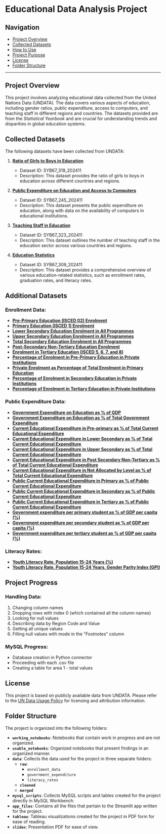 # Educational Data Analysis Project

## Navigation

- [Project Overview](#project-overview)
- [Collected Datasets](#collected-datasets)
- [How to Use](#how-to-use)
- [Project Purpose](#project-purpose)
- [License](#license)
- [Folder Structure](#folder-structure)

---

## Project Overview

This project involves analyzing educational data collected from the United Nations Data (UNDATA). The data covers various aspects of education, including gender ratios, public expenditure, access to computers, and teaching staff in different regions and countries. The datasets provided are from the *Statistical Yearbook* and are crucial for understanding trends and disparities in global education systems.

## Collected Datasets

The following datasets have been collected from UNDATA:

1. **[Ratio of Girls to Boys in Education](https://data.un.org/_Docs/SYB/CSV/SYB67_319_202411_Ratio%20of%20girls%20to%20boys%20in%20education.csv)**
   - Dataset ID: SYB67_319_202411
   - Description: This dataset provides the ratio of girls to boys in education across different countries and regions.

2. **[Public Expenditure on Education and Access to Computers](https://data.un.org/_Docs/SYB/CSV/SYB67_245_202411_Public%20expenditure%20on%20education%20and%20access%20to%20computers.csv)**
   - Dataset ID: SYB67_245_202411
   - Description: This dataset presents the public expenditure on education, along with data on the availability of computers in educational institutions.

3. **[Teaching Staff in Education](https://data.un.org/_Docs/SYB/CSV/SYB67_323_202411_Teaching%20Staff%20in%20education.csv)**
   - Dataset ID: SYB67_323_202411
   - Description: This dataset outlines the number of teaching staff in the education sector across various countries and regions.

4. **[Education Statistics](https://data.un.org/_Docs/SYB/CSV/SYB67_309_202411_Education.csv)**
   - Dataset ID: SYB67_309_202411
   - Description: This dataset provides a comprehensive overview of various education-related statistics, such as enrollment rates, graduation rates, and literacy rates.

## Additional Datasets

### Enrollment Data:
- **[Pre-Primary Education (ISCED 02) Enrolment](https://data.un.org/Data.aspx?d=UNESCO&f=series%3aE_0)**
- **[Primary Education (ISCED 1) Enrolment](https://data.un.org/Data.aspx?d=UNESCO&f=series%3aE_1)**
- **[Lower Secondary Education Enrolment in All Programmes](https://data.un.org/Data.aspx?d=UNESCO&f=series%3aE_2)**
- **[Upper Secondary Education Enrolment in All Programmes](https://data.un.org/Data.aspx?d=UNESCO&f=series%3aE_3)**
- **[Total Secondary Education Enrolment in All Programmes](https://data.un.org/Data.aspx?d=UNESCO&f=series%3aE_23)**
- **[Post-Secondary Non-Tertiary Education Enrolment](https://data.un.org/Data.aspx?d=UNESCO&f=series%3aE_4)**
- **[Enrolment in Tertiary Education (ISCED 5, 6, 7, and 8)](https://data.un.org/Data.aspx?d=UNESCO&f=series%3aE_56)**
- **[Percentage of Enrolment in Pre-Primary Education in Private Institutions](https://data.un.org/Data.aspx?d=UNESCO&f=series%3aPRP_0)**
- **[Private Enrolment as Percentage of Total Enrolment in Primary Education](https://data.un.org/Data.aspx?d=UNESCO&f=series%3aPRP_1)**
- **[Percentage of Enrolment in Secondary Education in Private Institutions](https://data.un.org/Data.aspx?d=UNESCO&f=series%3aPRP_23)**
- **[Percentage of Enrolment in Tertiary Education in Private Institutions](https://data.un.org/Data.aspx?d=UNESCO&f=series%3aPRP_56)**

### Public Expenditure Data:
- **[Government Expenditure on Education as % of GDP](https://data.un.org/Data.aspx?d=UNESCO&f=series%3aXGDP_FSGOV)**
- **[Government Expenditure on Education as % of Total Government Expenditure](https://data.un.org/Data.aspx?d=UNESCO&f=series%3aXGOVEXP)**
- **[Current Educational Expenditure in Pre-primary as % of Total Current Educational Expenditure](https://data.un.org/Data.aspx?d=UNESCO&f=series%3aED_EC0TO)**
- **[Current Educational Expenditure in Lower Secondary as % of Total Current Educational Expenditure](https://data.un.org/Data.aspx?d=UNESCO&f=series%3aED_EC2TO)**
- **[Current Educational Expenditure in Upper Secondary as % of Total Current Educational Expenditure](https://data.un.org/Data.aspx?d=UNESCO&f=series%3aED_EC3TO)**
- **[Current Educational Expenditure in Post Secondary Non-Tertiary as % of Total Current Educational Expenditure](https://data.un.org/Data.aspx?d=UNESCO&f=series%3aED_EC4TO)**
- **[Current Educational Expenditure in Not Allocated by Level as % of Total Current Educational Expenditure](https://data.un.org/Data.aspx?d=UNESCO&f=series%3aED_ECNTO)**
- **[Public Current Educational Expenditure in Primary as % of Public Current Educational Expenditure](https://data.un.org/Data.aspx?d=UNESCO&f=series%3aXLEVEL_1_FSGOV_FNCUR_FFD)**
- **[Public Current Educational Expenditure in Secondary as % of Public Current Educational Expenditure](https://data.un.org/Data.aspx?d=UNESCO&f=series%3aXLEVEL_23_FSGOV_FNCUR_FFD)**
- **[Public Current Educational Expenditure in Tertiary as % of Public Current Educational Expenditure](https://data.un.org/Data.aspx?d=UNESCO&f=series%3aXLEVEL_56_FSGOV_FNCUR_FFD)**
- **[Government expenditure per primary student as % of GDP per capita (%)](https://data.un.org/Data.aspx?d=UNESCO&f=series%3aXUNIT_GDPCAP_1_FSGOV)**
- **[Government expenditure per secondary student as % of GDP per capita (%)](https://data.un.org/Data.aspx?d=UNESCO&f=series%3aXUNIT_GDPCAP_23_FSGOV)**
- **[Government expenditure per tertiary student as % of GDP per capita (%)](https://data.un.org/Data.aspx?d=UNESCO&f=series%3aXUNIT_GDPCAP_56_FSGOV)**

### Literacy Rates:
- **[Youth Literacy Rate, Population 15-24 Years (%)](https://data.un.org/Data.aspx?d=UNESCO&f=series%3aLR_AG15T24)**
- **[Youth Literacy Rate, Population 15-24 Years, Gender Parity Index (GPI)](https://data.un.org/Data.aspx?d=UNESCO&f=series%3aLR_AG15T24_GPI)**

## Project Progress

### Handling Data:
1. Changing column names
2. Dropping rows with index 0 (which contained all the column names)
3. Looking for null values
4. Describing data by Region Code and Value
5. Getting all unique values
6. Filling null values with mode in the "Footnotes" column

### MySQL Progress:
- Database creation in Python connector
- Proceeding with each .csv file
- Creating a table for area 1 - total values

## License

This project is based on publicly available data from UNDATA. Please refer to the [UN Data Usage Policy](https://data.un.org/Usage.aspx) for licensing and attribution information.

## Folder Structure

The project is organized into the following folders:

- **`working_notebooks`**: Notebooks that contain work in progress and are not organized.
- **`usable_notebooks`**: Organized notebooks that present findings in an organized manner.
- **`data`**: Collects the data used for the project in three separate folders:
  - **`raw`**:
    - `enrollment_data`
    - `government_expenditure`
    - `literacy_rates`
  - **`cleaned`**
  - **`merged`**
- **`mysql_scripts`**: Collects MySQL scripts and tables created for the project directly in MySQL Workbench.
- **`app_files`**: Contains all the files that pertain to the Streamlit app written for the project.
- **`tableau`**: Tableau visualizations created for the project in PDF form for ease of reading.
- **`slides`**: Presentation PDF for ease of view.
